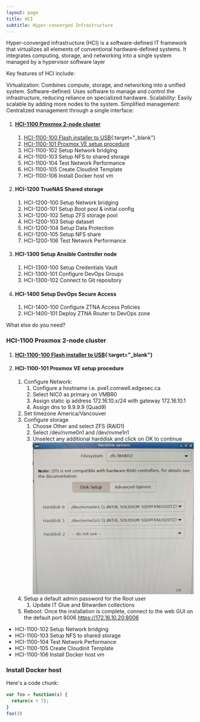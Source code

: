 ```yaml
---
layout: page
title: HCI
subtitle: Hyper-converged Infrastructure
---
```


Hyper-converged infrastructure (HCI) is a software-defined IT framework that virtualizes all elements of conventional hardware-defined systems. It integrates computing, storage, and networking into a single system managed by a hypervisor software layer

Key features of HCI include:

Virtualization: Combines compute, storage, and networking into a unified system.
Software-defined: Uses software to manage and control the infrastructure, reducing reliance on specialized hardware.
Scalability: Easily scalable by adding more nodes to the system.
Simplified management: Centralized management through a single interface:



1. #### [HCI-1100 Proxmox 2-node cluster](#hci-1100-proxmox-2-node-cluster)
    1. [HCI-1100-100 Flash installer to USB](https://etcher-docs.balena.io/?&){:target="_blank"}
    1. [HCI-1100-101 Proxmox VE setup procedure](#hci-1100-101-proxmox-ve-setup-procedure)
    1. HCI-1100-102 Setup Network bridging
    1. HCI-1100-103 Setup NFS to shared storage
    1. HCI-1100-104 Test Network Performance
    1. HCI-1100-105 Create Cloudinit Template
    1. HCI-1100-106 Install Docker host vm
1. #### HCI-1200 TrueNAS Shared storage
    1. HCI-1200-100 Setup Network bridging
    1. HCI-1200-101 Setup Boot pool & initial config
    1. HCI-1200-102 Setup ZFS storage pool
    1. HCI-1200-103 Setup dataset
    1. HCI-1200-104 Setup Data Protection
    1. HCI-1200-105 Setup NFS share
    1. HCI-1200-106 Test Network Performance
1. #### HCI-1300 Setup Ansible Controller node
    1. HCI-1300-100 Setup Credentials Vault
    1. HCI-1300-101 Configure DevOps Groups
    1. HCI-1300-102 Connect to Git repository
1. #### HCI-1400 Setup DevOps Secure Access
    1. HCI-1400-100 Configure ZTNA Access Policies
    1. HCI-1400-101 Deploy ZTNA Router to DevOps zone


What else do you need?

### HCI-1100 Proxmox 2-node cluster
  1. #### [HCI-1100-100 Flash installer to USB](https://etcher-docs.balena.io/?&){:target="_blank"}
  1. #### HCI-1100-101 Proxmox VE setup procedure
      1. Configure Network:
          1. Configure a hostname i.e. pve1.comwell.edgesec.ca
          1. Select NIC0 as primary on VMBR0
          1. Assign static ip address 172.16.10.x/24 with gateway 172.16.10.1
          1. Assign dns to 9.9.9.9 (Quad9)
      1. Set timezone America/Vancouver
      1. Configure storage
          1. Choose Other and select ZFS (RAID1)
          1. Select /dev/nvme0n1 and /dev/nvme1n1
          1. Unselect any additional harddisk and click on OK to continue ![](/assets/img/pve_storage.png)
      1. Setup a default admin password for the Root user
          1. Update IT Glue and Bitwarden collections
      1. Reboot: Once the installation is complete, connect to the web GUI  on the default port 8006 https://172.16.10.20:8006
  * HCI-1100-102 Setup Network bridging
  * HCI-1100-103 Setup NFS to shared storage
  * HCI-1100-104 Test Network Performance
  * HCI-1100-105 Create Cloudinit Template
  * HCI-1100-106 Install Docker host vm
### Install Docker host
Here's a code chunk:

~~~js
var foo = function(x) {
  return(x + 7);
}
foo(3)
~~~
